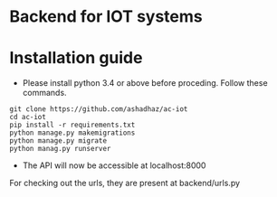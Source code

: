 # Backend for IOT systems

# Installation guide

* Please install python 3.4 or above before proceding. Follow these commands.

```
git clone https://github.com/ashadhaz/ac-iot
cd ac-iot
pip install -r requirements.txt
python manage.py makemigrations
python manage.py migrate
python manag.py runserver
```
* The API will now be accessible at localhost:8000

For checking out the urls, they are present at backend/urls.py
